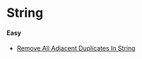 # String

#### Easy
* [Remove All Adjacent Duplicates In String](https://leetcode.com/problems/remove-all-adjacent-duplicates-in-string/)